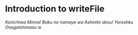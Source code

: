 # Introduction to writeFile
*Konichiwa Minna! Boku no namaye wa Ashmito desu! Yoroshku Onegaishimasu*
w